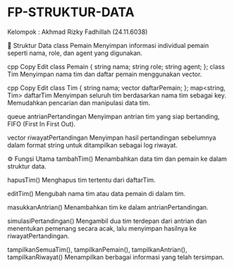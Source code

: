 # FP-STRUKTUR-DATA
Kelompok :
Akhmad Rizky Fadhillah (24.11.6038)


🧩 Struktur Data
class Pemain
Menyimpan informasi individual pemain seperti nama, role, dan agent yang digunakan.

cpp
Copy
Edit
class Pemain {
    string nama;
    string role;
    string agent;
};
class Tim
Menyimpan nama tim dan daftar pemain menggunakan vector<Pemain>.

cpp
Copy
Edit
class Tim {
    string nama;
    vector<Pemain> daftarPemain;
};
map<string, Tim> daftarTim
Menyimpan seluruh tim berdasarkan nama tim sebagai key. Memudahkan pencarian dan manipulasi data tim.

queue<string> antrianPertandingan
Menyimpan antrian tim yang siap bertanding, FIFO (First In First Out).

vector<string> riwayatPertandingan
Menyimpan hasil pertandingan sebelumnya dalam format string untuk ditampilkan sebagai log riwayat.

⚙️ Fungsi Utama
tambahTim()
Menambahkan data tim dan pemain ke dalam struktur data.

hapusTim()
Menghapus tim tertentu dari daftarTim.

editTim()
Mengubah nama tim atau data pemain di dalam tim.

masukkanAntrian()
Menambahkan tim ke dalam antrianPertandingan.

simulasiPertandingan()
Mengambil dua tim terdepan dari antrian dan menentukan pemenang secara acak, lalu menyimpan hasilnya ke riwayatPertandingan.

tampilkanSemuaTim(), tampilkanPemain(), tampilkanAntrian(), tampilkanRiwayat()
Menampilkan berbagai informasi yang telah tersimpan.

